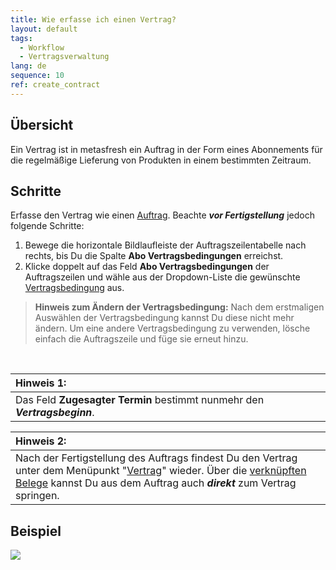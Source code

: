 ```yaml
---
title: Wie erfasse ich einen Vertrag?
layout: default
tags:
  - Workflow
  - Vertragsverwaltung
lang: de
sequence: 10
ref: create_contract
---
```


## Übersicht
Ein Vertrag ist in metasfresh ein Auftrag in der Form eines Abonnements für die regelmäßige Lieferung von Produkten in einem bestimmten Zeitraum.

## Schritte
Erfasse den Vertrag wie einen [Auftrag](Auftrag_erfassen). Beachte ***vor Fertigstellung*** jedoch folgende Schritte:

1. Bewege die horizontale Bildlaufleiste der Auftragszeilentabelle nach rechts, bis Du die Spalte **Abo Vertragsbedingungen** erreichst.
1. Klicke doppelt auf das Feld **Abo Vertragsbedingungen** der Auftragszeilen und wähle aus der Dropdown-Liste die gewünschte [Vertragsbedingung](Vertragsbedingungen_definieren) aus.
 >**Hinweis zum Ändern der Vertragsbedingung:** Nach dem erstmaligen Auswählen der Vertragsbedingung kannst Du diese nicht mehr ändern. Um eine andere Vertragsbedingung zu verwenden, lösche einfach die Auftragszeile und füge sie erneut hinzu.

<br>

| **Hinweis 1:** |
| :- |
| Das Feld **Zugesagter Termin** bestimmt nunmehr den ***Vertragsbeginn***. |

| **Hinweis 2:** |
| :- |
| Nach der Fertigstellung des Auftrags findest Du den Vertrag unter dem Menüpunkt "[Vertrag](Menu)" wieder. Über die [verknüpften Belege](SpringezuBelegen) kannst Du aus dem Auftrag auch ***direkt*** zum Vertrag springen. |

## Beispiel
![](assets/Vertrag_erfassen.gif)

